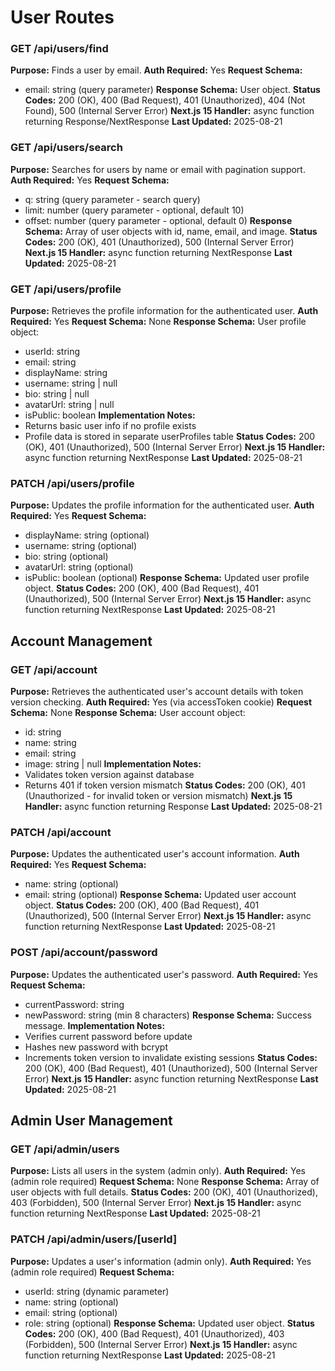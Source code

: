 # User Routes

### GET /api/users/find

**Purpose:** Finds a user by email.
**Auth Required:** Yes
**Request Schema:**
- email: string (query parameter)
**Response Schema:** User object.
**Status Codes:** 200 (OK), 400 (Bad Request), 401 (Unauthorized), 404 (Not Found), 500 (Internal Server Error)
**Next.js 15 Handler:** async function returning Response/NextResponse
**Last Updated:** 2025-08-21

### GET /api/users/search

**Purpose:** Searches for users by name or email with pagination support.
**Auth Required:** Yes
**Request Schema:**
- q: string (query parameter - search query)
- limit: number (query parameter - optional, default 10)
- offset: number (query parameter - optional, default 0)
**Response Schema:** Array of user objects with id, name, email, and image.
**Status Codes:** 200 (OK), 401 (Unauthorized), 500 (Internal Server Error)
**Next.js 15 Handler:** async function returning NextResponse
**Last Updated:** 2025-08-21

### GET /api/users/profile

**Purpose:** Retrieves the profile information for the authenticated user.
**Auth Required:** Yes
**Request Schema:** None
**Response Schema:** User profile object:
- userId: string
- email: string
- displayName: string
- username: string | null
- bio: string | null
- avatarUrl: string | null
- isPublic: boolean
**Implementation Notes:**
- Returns basic user info if no profile exists
- Profile data is stored in separate userProfiles table
**Status Codes:** 200 (OK), 401 (Unauthorized), 500 (Internal Server Error)
**Next.js 15 Handler:** async function returning NextResponse
**Last Updated:** 2025-08-21

### PATCH /api/users/profile

**Purpose:** Updates the profile information for the authenticated user.
**Auth Required:** Yes
**Request Schema:**
- displayName: string (optional)
- username: string (optional)
- bio: string (optional)
- avatarUrl: string (optional)
- isPublic: boolean (optional)
**Response Schema:** Updated user profile object.
**Status Codes:** 200 (OK), 400 (Bad Request), 401 (Unauthorized), 500 (Internal Server Error)
**Next.js 15 Handler:** async function returning NextResponse
**Last Updated:** 2025-08-21

## Account Management

### GET /api/account

**Purpose:** Retrieves the authenticated user's account details with token version checking.
**Auth Required:** Yes (via accessToken cookie)
**Request Schema:** None
**Response Schema:** User account object:
- id: string
- name: string
- email: string
- image: string | null
**Implementation Notes:**
- Validates token version against database
- Returns 401 if token version mismatch
**Status Codes:** 200 (OK), 401 (Unauthorized - for invalid token or version mismatch)
**Next.js 15 Handler:** async function returning Response
**Last Updated:** 2025-08-21

### PATCH /api/account

**Purpose:** Updates the authenticated user's account information.
**Auth Required:** Yes
**Request Schema:**
- name: string (optional)
- email: string (optional)
**Response Schema:** Updated user account object.
**Status Codes:** 200 (OK), 400 (Bad Request), 401 (Unauthorized), 500 (Internal Server Error)
**Next.js 15 Handler:** async function returning NextResponse
**Last Updated:** 2025-08-21

### POST /api/account/password

**Purpose:** Updates the authenticated user's password.
**Auth Required:** Yes
**Request Schema:**
- currentPassword: string
- newPassword: string (min 8 characters)
**Response Schema:** Success message.
**Implementation Notes:**
- Verifies current password before update
- Hashes new password with bcrypt
- Increments token version to invalidate existing sessions
**Status Codes:** 200 (OK), 400 (Bad Request), 401 (Unauthorized), 500 (Internal Server Error)
**Next.js 15 Handler:** async function returning NextResponse
**Last Updated:** 2025-08-21

## Admin User Management

### GET /api/admin/users

**Purpose:** Lists all users in the system (admin only).
**Auth Required:** Yes (admin role required)
**Request Schema:** None
**Response Schema:** Array of user objects with full details.
**Status Codes:** 200 (OK), 401 (Unauthorized), 403 (Forbidden), 500 (Internal Server Error)
**Next.js 15 Handler:** async function returning NextResponse
**Last Updated:** 2025-08-21

### PATCH /api/admin/users/[userId]

**Purpose:** Updates a user's information (admin only).
**Auth Required:** Yes (admin role required)
**Request Schema:**
- userId: string (dynamic parameter)
- name: string (optional)
- email: string (optional)
- role: string (optional)
**Response Schema:** Updated user object.
**Status Codes:** 200 (OK), 400 (Bad Request), 401 (Unauthorized), 403 (Forbidden), 500 (Internal Server Error)
**Next.js 15 Handler:** async function returning NextResponse
**Last Updated:** 2025-08-21